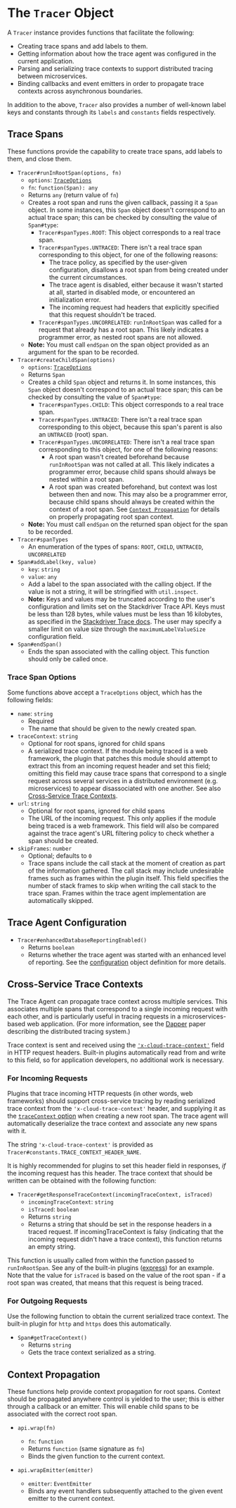 # The `Tracer` Object

A `Tracer` instance provides functions that facilitate the following:

- Creating trace spans and add labels to them.
- Getting information about how the trace agent was configured in the current application.
- Parsing and serializing trace contexts to support distributed tracing between microservices.
- Binding callbacks and event emitters in order to propagate trace contexts across asynchronous boundaries.

In addition to the above, `Tracer` also provides a number of well-known label keys and constants through its `labels` and `constants` fields respectively.

## Trace Spans

These functions provide the capability to create trace spans, add labels to them, and close them.

* `Tracer#runInRootSpan(options, fn)`
  * `options`: [`TraceOptions`](#trace-span-options)
  * `fn`: `function(Span): any`
  * Returns `any` (return value of `fn`)
  * Creates a root span and runs the given callback, passing it a `Span` object. In some instances, this `Span` object doesn't correspond to an actual trace span; this can be checked by consulting the value of `Span#type`:
    * `Tracer#spanTypes.ROOT`: This object corresponds to a real trace span.
    * `Tracer#spanTypes.UNTRACED`: There isn't a real trace span corresponding to this object, for one of the following reasons:
      * The trace policy, as specified by the user-given configuration, disallows a root span from being created under the current circumstances.
      * The trace agent is disabled, either because it wasn't started at all, started in disabled mode, or encountered an initialization error.
      * The incoming request had headers that explicitly specified that this request shouldn't be traced.
    * `Tracer#spanTypes.UNCORRELATED`: `runInRootSpan` was called for a request that already has a root span. This likely indicates a programmer error, as nested root spans are not allowed.
  * **Note:** You must call `endSpan` on the span object provided as an argument for the span to be recorded.
* `Tracer#createChildSpan(options)`
  * `options`: [`TraceOptions`](#trace-span-options)
  * Returns `Span`
  * Creates a child `Span` object and returns it. In some instances, this `Span` object doesn't correspond to an actual trace span; this can be checked by consulting the value of `Span#type`:
    * `Tracer#spanTypes.CHILD`: This object corresponds to a real trace span.
    * `Tracer#spanTypes.UNTRACED`: There isn't a real trace span corresponding to this object, because this span's parent is also an `UNTRACED` (root) span.
    * `Tracer#spanTypes.UNCORRELATED`: There isn't a real trace span corresponding to this object, for one of the following reasons:
      * A root span wasn't created beforehand because `runInRootSpan` was not called at all. This likely indicates a programmer error, because child spans should always be nested within a root span.
      * A root span was created beforehand, but context was lost between then and now. This may also be a programmer error, because child spans should always be created within the context of a root span. See [`Context Propagation`](#context-propagation) for details on properly propagating root span context.
  * **Note:** You must call `endSpan` on the returned span object for the span to be recorded.
* `Tracer#spanTypes`
  * An enumeration of the types of spans: `ROOT`, `CHILD`, `UNTRACED`, `UNCORRELATED`
* `Span#addLabel(key, value)`
  * `key`: `string`
  * `value`: `any`
  * Add a label to the span associated with the calling object. If the value is not a string, it will be stringified with `util.inspect`.
  * **Note:** Keys and values may be truncated according to the user's configuration and limits set on the Stackdriver Trace API. Keys must be less than 128 bytes, while values must be less than 16 kilobytes, as specified in the [Stackdriver Trace docs][stackdriver-trace-span]. The user may specify a smaller limit on value size through the `maximumLabelValueSize` configuration field.
* `Span#endSpan()`
  * Ends the span associated with the calling object. This function should only be called once.

### Trace Span Options

Some functions above accept a `TraceOptions` object, which has the following fields:

* `name`: `string`
  * Required
  * The name that should be given to the newly created span.
* `traceContext`: `string`
  * Optional for root spans, ignored for child spans
  * A serialized trace context. If the module being traced is a web framework, the plugin that patches this module should attempt to extract this from an incoming request header and set this field; omitting this field may cause trace spans that correspond to a single request across several services in a distributed environment (e.g. microservices) to appear disassociated with one another. See also [Cross-Service Trace Contexts](#cross-service-trace-contexts).
* `url`: `string`
  * Optional for root spans, ignored for child spans
  * The URL of the incoming request. This only applies if the module being traced is a web framework. This field will also be compared against the trace agent's URL filtering policy to check whether a span should be created.
* `skipFrames`: `number`
  * Optional; defaults to `0`
  * Trace spans include the call stack at the moment of creation as part of the information gathered. The call stack may include undesirable frames such as frames within the plugin itself. This field specifies the number of stack frames to skip when writing the call stack to the trace span. Frames within the trace agent implementation are automatically skipped.

## Trace Agent Configuration

* `Tracer#enhancedDatabaseReportingEnabled()`
  * Returns `boolean`
  * Returns whether the trace agent was started with an enhanced level of reporting. See the [configuration][config-ts] object definition for more details.

## Cross-Service Trace Contexts

The Trace Agent can propagate trace context across multiple services. This associates multiple spans that correspond to a single incoming request with each other, and is particularly useful in tracing requests in a microservices-based web application. (For more information, see the [Dapper][dapper-paper] paper describing the distributed tracing system.)

Trace context is sent and received using the [`'x-cloud-trace-context'`][stackdriver-trace-faq] field in HTTP request headers. Built-in plugins automatically read from and write to this field, so for application developers, no additional work is necessary.

### For Incoming Requests

Plugins that trace incoming HTTP requests (in other words, web frameworks) should support cross-service tracing by reading serialized trace context from the `'x-cloud-trace-context'` header, and supplying it as the [`traceContext` option](#trace-span-options) when creating a new root span. The trace agent will automatically deserialize the trace context and associate any new spans with it.

The string `'x-cloud-trace-context'` is provided as `Tracer#constants.TRACE_CONTEXT_HEADER_NAME`.

It is highly recommended for plugins to set this header field in responses, _if_ the incoming request has this header. The trace context that should be written can be obtained with the following function:

* `Tracer#getResponseTraceContext(incomingTraceContext, isTraced)`
  * `incomingTraceContext`: `string`
  * `isTraced`: `boolean`
  * Returns `string`
  * Returns a string that should be set in the response headers in a traced request. If incomingTraceContext is falsy (indicating that the incoming request didn't have a trace context), this function returns an empty string.

This function is usually called from within the function passed to `runInRootSpan`. See any of the built-in plugins ([express](../src/plugins/plugin-express.ts)) for an example. Note that the value for `isTraced` is based on the value of the root span - if a root span was created, that means that this request is being traced.

### For Outgoing Requests

Use the following function to obtain the current serialized trace context. The built-in plugin for `http` and `https` does this automatically.

* `Span#getTraceContext()`
  * Returns `string`
  * Gets the trace context serialized as a string.

## Context Propagation

These functions help provide context propagation for root spans. Context should be propagated anywhere control is yielded to the user; this is either through a callback or an emitter. This will enable child spans to be associated with the correct root span.

* `api.wrap(fn)`
  * `fn`: `function`
  * Returns `function` (same signature as `fn`)
  * Binds the given function to the current context.

* `api.wrapEmitter(emitter)`
  * `emitter`: `EventEmitter`
  * Binds any event handlers subsequently attached to the given event emitter to the current context.

[config-ts]: https://github.com/googleapis/cloud-trace-nodejs/blob/master/src/config.ts
[stackdriver-trace-faq]: https://cloud.google.com/trace/docs/faq
[stackdriver-trace-span]: https://cloud.google.com/trace/api/reference/rest/v1/projects.traces#TraceSpan
[dapper-paper]: https://research.google.com/pubs/pub36356.html
